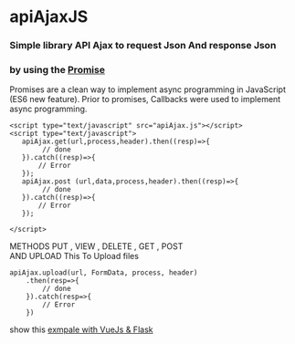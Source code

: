 # apiAjaxJS

### Simple library API Ajax to request Json And  response Json   

### by using the [Promise](https://developer.mozilla.org/en-US/docs/Web/JavaScript/Reference/Global_Objects/Promise)
Promises are a clean way to implement async programming in JavaScript (ES6 new feature).
 Prior to promises, Callbacks were used to implement async programming.

```
<script type="text/javascript" src="apiAjax.js"></script>
<script type="text/javascript">
   apiAjax.get(url,process,header).then((resp)=>{
        // done 
   }).catch((resp)=>{ 
       // Error  
   });
   apiAjax.post (url,data,process,header).then((resp)=>{
        // done 
   }).catch((resp)=>{ 
       // Error  
   });
   
</script>
```
METHODS PUT , VIEW , DELETE , GET , POST
<br>
AND UPLOAD This To Upload files
```
apiAjax.upload(url, FormData, process, header)
    .then(resp=>{
        // done 
    }).catch(resp=>{ 
        // Error
    })
```
show this [exmpale with VueJs & Flask](https://github.com/AlaaProg/Flask-Vue-xhr/blob/master/admins/static/js/components/upload.js#L75)
